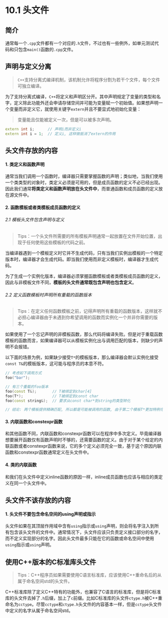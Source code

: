 # 10.1 头文件

## 简介

通常每一个`.cpp`文件都有一个对应的`.h`文件，不过也有一些例外，如单元测试代码和只包含`main()`函数的`.cpp`文件。

## 声明与定义分离

> `C++`支持分离式编译机制，该机制允许将程序分割为若干个文件，每个文件可独立编译。

为了支持分离式编译，`C++`将定义和声明区分开。其中声明规定了变量的类型和名字，定义除此功能外还会申请存储空间并可能为变量赋一个初始值。如果想声明一个变量而非定义它，就使用关键字`extern`并且不要显式地初始化变量：

> 变量能且仅能被定义一次，但是可以被多次声明。

```c++
extern int i;      // 声明i而非定义i
extern int i = 1;  // 定义i, 这样做抵消了extern的作用 
```

## 头文件存放的内容

#### 1. 类定义和函数声明

通常当我们调用一个函数时，编译器只需要掌握函数的声明；类似地，当我们使用一个类类型的对象时，类定义必须是可用的，但是成员函数的定义不必已经出现。因此我们通常**将类定义和函数声明放在头文件中**，而普通函数和成员函数的定义放在源文件中。

#### 2. 函数模板或者类模板成员函数的定义

###### 2.1 模板头文件包含声明与定义

> Tips：一个头文件所需要的所有模板声明通常一起放置在文件开始位置，出现于任何使用这些模板的代码之前。

当编译器遇到一个模板定义时它并不生成代码，只有当我们实例出模板的一个特定版本时，编译器才会生成代码。即当我们使用而非定义模板时，编译器才生成代码。

为了生成一个实例化版本，编译器必须掌握函数模板或者类模板成员函数的定义，因此与非模板文件不同，**模板的头文件通常既包含声明也包含定义**。

###### 2.2 定义函数模板时声明所有重载的函数版本

> Tips：在定义任何函数模板之前，记得声明所有重载的函数版本，这样就不必担心编译器由于未遇到你希望调用的函数而实例化一个并非你需要的版本。

如果使用了一个忘记声明的非模板函数，那么代码将编译失败。但是对于重载函数模板的函数而言，如果编译器可以从模板实例化出与调用匹配的版本，则缺少的声明不会报错。

以下面的场景为例，如果缺少接受`T*`的模板版本，那么编译器会默认实例化接受`const T&`的模板版本，这可能与程序员的本意不符。

```c++
// 考虑如下调用方式
foo("bar");

// 有三个重载的foo版本
foo(const T&);       // T被绑定到char[4]
foo(T*);             // T被绑定到const char
foo(const string&);  // 要求从const char*到string的类型转化

// 结论: 两个模板提供精确匹配, 所以都是可能被调用的函数, 由于第二个模板T*更加特例化, 因此编译器会选择第二个函数
```

#### 3. 内联函数和constexpr函数

和其他函数不同，内联函数和constexpr函数可以在程序中多次定义。毕竟编译器想要展开函数仅有函数声明时不够的，还需要函数的定义。由于对于某个给定的内联函数或者constexpr函数来说，它的多个定义必须完全一致，基于这个原因内联函数和constexpr函数通常定义在头文件中。

#### 4. 类的内联函数

和我们在头文件中定义inline函数的原因一样，inline成员函数也应该与相应的类定义在同一个头文件中。

## 头文件不该存放的内容

#### 1. 头文件不要包含命名空间的using声明或指示

头文件如果在其顶层作用域中含有`using`指示或`using`声明，则会将名字注入到所有包含该头文件的文件中。通常情况下，头文件应该只负责定义接口部分的名字，而不定义实现部分的名字。因此头文件最多只能在它的函数或命名空间中使用`using`指示或`using`声明。

## 使用C++版本的C标准库头文件

> Tips：C++程序员如果需要使用C语言标准库，应该使用C++重命名后的从属于命名空间std的头文件。

C++标准库除了定义C++特有的功能外，也兼容了C语言的标准库，但是将C标准库的头文件去掉了`.h`后缀，加上了`c`前缀。比如C标准库的头文件`ctype.h`被C++重命名为`cctype`。尽管`cctype`和`ctype.h`头文件的内容基本一样，但是`cctype`头文件中定义的名字从属于命名空间std。


